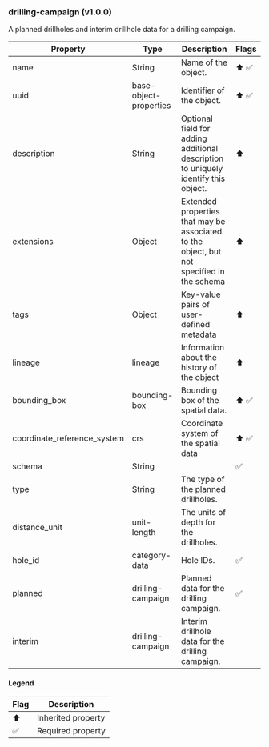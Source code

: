 ### drilling-campaign (v1.0.0)
A planned drillholes and interim drillhole data for a drilling campaign.

| Property | Type | Description | Flags |
|---|---|---|---|
| name | String | Name of the object. | ⬆️ ✅ |
| uuid | base-object-properties | Identifier of the object. | ⬆️ ✅ |
| description | String | Optional field for adding additional description to uniquely identify this object. | ⬆️ |
| extensions | Object | Extended properties that may be associated to the object, but not specified in the schema | ⬆️ |
| tags | Object | Key-value pairs of user-defined metadata | ⬆️ |
| lineage | lineage | Information about the history of the object | ⬆️ |
| bounding_box | bounding-box | Bounding box of the spatial data. | ⬆️ ✅ |
| coordinate_reference_system | crs | Coordinate system of the spatial data | ⬆️ ✅ |
| schema | String |  | ✅ |
| type | String | The type of the planned drillholes. |  |
| distance_unit | unit-length | The units of depth for the drillholes. |  |
| hole_id | category-data | Hole IDs. | ✅ |
| planned | drilling-campaign | Planned data for the drilling campaign. | ✅ |
| interim | drilling-campaign | Interim drillhole data for the drilling campaign. |  |


#### Legend

| Flag | Description |
| --- | --- |
| ⬆️ | Inherited property |
| ✅ | Required property |

